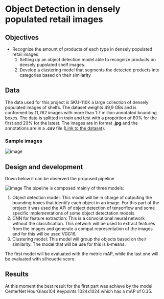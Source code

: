 # Object Detection in densely populated retail images 

## Objectives
* Recognize the amount of products of each type in densely populated retail images 
    1. Setting up an object detection model able  to recognize products on densely pupolated shelf images.
    2. Develop a clustering model that  segments the detected products into categories based on their similarity  
    
## Data 
The data used for this project is SKU-110K a large collection of densely populated images of shelfs. The dataset weights 49,9 GBs and is conformed by 11,762 images with more than 1.7 million annotated bounding boxes. The data is splitted in train and test  with  a proportion of 80% for the first and 20% for the latest.  The images are in format **.jpg** and the annotations are in a **.csv** file ([Link to the dataset](https://drive.google.com/file/d/1iq93lCdhaPUN0fWbLieMtzfB1850pKwd/edit)).
### Sample images 
![image](https://user-images.githubusercontent.com/47225250/124989887-a2797e80-e00d-11eb-92f0-6bef6c453d12.png)

## Design and development
Down below it can be observed the propused pipeline.


![image](https://user-images.githubusercontent.com/47225250/124990051-d9e82b00-e00d-11eb-99fa-fb3fc962e905.png)
The pipeline is composed mainly of three models:
1. Object detection model: This model will be in charge of outputing the bounding boxes that identify each object in an image. For this part of the project it was used the API of object detection of tensorflow and some specific implementations of some object detectation models. 
2. CNN for feature extraction: This is a convolutional neural network without the classification. This network will be used to extract features from the images and generate a compat representation of the images and for this will be used  VGG16. 
3. Clustering model: This model will group the objects based on their similarity. The model that will be use for this is k-means.  

The first model will be evaluated with the metric mAP, while the last one will be evaluated with silhouette score. 
## Results
At this moment the best result for the first part was achieve by the model CenterNet HourGlass104 Keypoints 1024x1024 which has a mAP of 0.35.
